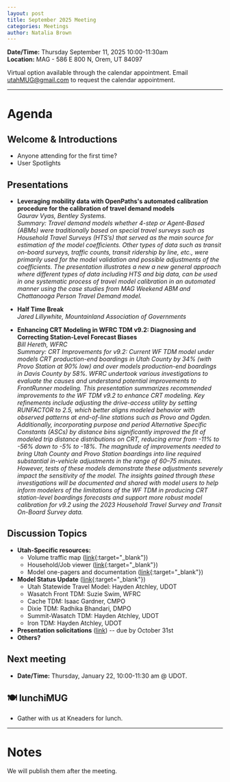 ```yaml
---
layout: post
title: September 2025 Meeting
categories: Meetings
author: Natalia Brown
---
```


**Date/Time:** Thursday September 11, 2025 10:00-11:30am  
**Location:** MAG - 586 E 800 N, Orem, UT 84097 <br/>

Virtual option available through the calendar appointment. Email utahMUG@gmail.com to request the calendar appointment.

__________________________________________________________________


# Agenda

## Welcome & Introductions 
- Anyone attending for the first time?
- User Spotlights

## Presentations

* **Leveraging mobility data with OpenPaths's automated calibration procedure for the calibration of travel demand models** <br/>*Gaurav Vyas, Bentley Systems.*<br/>*Summary: Travel demand models whether 4-step or Agent-Based (ABMs) were traditionally based on special travel surveys such as Household Travel Surveys (HTS’s) that served as the main source for estimation of the model coefficients.  Other types of data such as transit on-board surveys, traffic counts, transit ridership by line, etc., were primarily used for the model validation and possible adjustments of the coefficients. The presentation illustrates a new a new general approach where different types of data including HTS and big data, can be used in one systematic process of travel model calibration in an automated manner using the case studies from MAG Weekend ABM and Chattanooga Person Travel Demand model.* 

* **Half Time Break**<br>*Jared Lillywhite, Mountainland Association of Governments*

* **Enhancing CRT Modeling in WFRC TDM v9.2: Diagnosing and Correcting Station-Level Forecast Biases** <br/>*Bill Hereth, WFRC*<br/>*Summary: CRT Improvements for v9.2: Current WF TDM model under models CRT production-end boardings in Utah County by 34% (with Provo Station at 90% low) and over models production-end boardings in Davis County by 58%. WFRC undertook various investigations to evaluate the causes and understand potential improvements to FrontRunner modeling. This presentation summarizes recommended improvements to the WF TDM v9.2 to enhance CRT modeling. Key refinements include adjusting the drive-access utility by setting RUNFACTOR to 2.5, which better aligns modeled behavior with observed patterns at end-of-line stations such as Provo and Ogden. Additionally, incorporating purpose and period Alternative Specific Constants (ASCs) by distance bins significantly improved the fit of modeled trip distance distributions on CRT, reducing error from -11% to -56% down to -5% to -18%. The magnitude of improvements needed to bring Utah County and Provo Station boardings into line required substantial in-vehicle adjustments in the range of 60–75 minutes. However, tests of these models demonstrate these adjustments severely impact the sensitivity of the model. The insights gained through these investigations will be documented and shared with model users to help inform modelers of the limitations of the WF TDM in producing CRT station-level boardings forecasts and support more robust model calibration for v9.2 using the 2023 Household Travel Survey and Transit On-Board Survey data.* 

## Discussion Topics 
- **Utah-Specific resources:**
  - Volume traffic map ([link](https://unifiedplan.org/traffic-volume-map/){:target="_blank"})
  - Household/Job viewer ([link](https://unifiedplan.org/utah-household-job-forecast-map/){:target="_blank"})
  - Model one-pagers and documentation ([link](https://utahmug.org/models/){:target="_blank"})
- **Model Status Update** ([link](https://docs.google.com/presentation/d/10oamHc9ogYgSUA8_kOSH9_BzyWuUlVTWjH_W7XGcx7w/edit?usp=sharing){:target="_blank"})
  - Utah Statewide Travel Model: Hayden Atchley, UDOT
  - Wasatch Front TDM: Suzie Swim, WFRC
  - Cache TDM: Isaac Gardner, CMPO
  - Dixie TDM: Radhika Bhandari, DMPO
  - Summit-Wasatch TDM: Hayden Atchley, UDOT
  - Iron TDM: Hayden Atchley, UDOT
- **Presentation solicitations** ([link](https://forms.gle/wsjRcwJtFuRzzgFN7)) -- due by October 31st
- **Others?**

## Next meeting
* **Date/Time:** Thursday, January 22, 10:00-11:30 am @ UDOT.

## 🍽 lunchiMUG
- Gather with us at Kneaders for lunch.

__________________________________________________________________

# Notes
We will publish them after the meeting.